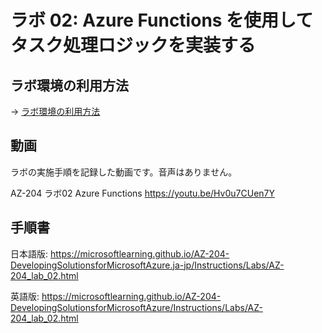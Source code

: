 # ラボ 02: Azure Functions を使用してタスク処理ロジックを実装する


## ラボ環境の利用方法

→ [ラボ環境の利用方法](lab00cs.md)

## 動画

ラボの実施手順を記録した動画です。音声はありません。

AZ-204 ラボ02 Azure Functions
https://youtu.be/Hv0u7CUen7Y

## 手順書

日本語版:
https://microsoftlearning.github.io/AZ-204-DevelopingSolutionsforMicrosoftAzure.ja-jp/Instructions/Labs/AZ-204_lab_02.html

英語版:
https://microsoftlearning.github.io/AZ-204-DevelopingSolutionsforMicrosoftAzure/Instructions/Labs/AZ-204_lab_02.html
